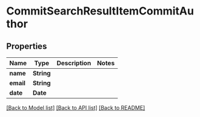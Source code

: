 # CommitSearchResultItemCommitAuthor

## Properties
Name | Type | Description | Notes
------------ | ------------- | ------------- | -------------
**name** | **String** |  | 
**email** | **String** |  | 
**date** | **Date** |  | 

[[Back to Model list]](../README.md#documentation-for-models) [[Back to API list]](../README.md#documentation-for-api-endpoints) [[Back to README]](../README.md)


